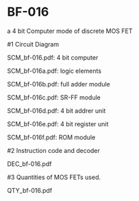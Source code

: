 # BF-016
a 4 bit Computer mode of discrete MOS FET

#1 Circuit Diagram

SCM_bf-016.pdf:  4 bit computer

SCM_bf-016a.pdf:  logic elements

SCM_bf-016b.pdf:  full adder module

SCM_bf-016c.pdf: SR-FF module

SCM_bf-016d.pdf:  4 bit addrer unit

SCM_bf-016e.pdf:  4 bit register unit

SCM_bf-016f.pdf:  ROM module

#2 Instruction code and decoder

DEC_bf-016.pdf

#3 Quantities of MOS FETs used.

QTY_bf-016.pdf
